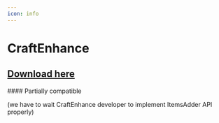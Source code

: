 ```yaml
---
icon: info
---
```


# CraftEnhance

## [Download here](https://www.spigotmc.org/resources/1-9-1-16-custom-recipes-and-crafting-craftenhance.65058/)


<Warning>
#### Partially compatible

(we have to wait CraftEnhance developer to implement ItemsAdder API properly)
</Warning>